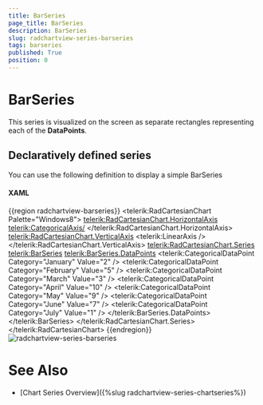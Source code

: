 ```yaml
---
title: BarSeries
page_title: BarSeries
description: BarSeries
slug: radchartview-series-barseries
tags: barseries
published: True
position: 0
---
```


# BarSeries

This series is visualized on the screen as separate rectangles representing each of the __DataPoints__.      

## Declaratively defined series

You can use the following definition to display a simple BarSeries

#### XAML
{{region radchartview-barseries}}
	<telerik:RadCartesianChart Palette="Windows8">
	<telerik:RadCartesianChart.HorizontalAxis>
		<telerik:CategoricalAxis/>
	</telerik:RadCartesianChart.HorizontalAxis>
	<telerik:RadCartesianChart.VerticalAxis>
		<telerik:LinearAxis />
	</telerik:RadCartesianChart.VerticalAxis>
	<telerik:RadCartesianChart.Series>
		<telerik:BarSeries>
			<telerik:BarSeries.DataPoints>
				<telerik:CategoricalDataPoint Category="January" Value="2" />
				<telerik:CategoricalDataPoint Category="February" Value="5" />
				<telerik:CategoricalDataPoint Category="March" Value="3" />
				<telerik:CategoricalDataPoint Category="April" Value="10" />
				<telerik:CategoricalDataPoint Category="May" Value="9" />
				<telerik:CategoricalDataPoint Category="June" Value="7" />
				<telerik:CategoricalDataPoint Category="July" Value="1" />
			</telerik:BarSeries.DataPoints>
		</telerik:BarSeries>
	</telerik:RadCartesianChart.Series>
	</telerik:RadCartesianChart>
{{endregion}}
![radchartview-series-barseries](images/radchartview-series-barseries.png)

# See Also
 * [Chart Series Overview]({%slug radchartview-series-chartseries%})